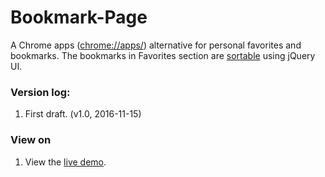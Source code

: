 # Bookmark-Page

A Chrome apps ([chrome://apps/](chrome://apps/)) alternative for personal favorites and bookmarks. The bookmarks in Favorites section are [sortable](https://jqueryui.com/sortable/) using jQuery UI.

### Version log:
1. First draft. (v1.0, 2016-11-15)

### View on
1. View the [live demo](https://jinnrw.github.io/Bookmark-Page).
